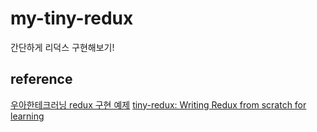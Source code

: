 # my-tiny-redux

간단하게 리덕스 구현해보기!
  

  

## reference

[우아한테크러닝 redux 구현 예제](https://gist.github.com/ibare/1ed63de0c09c94a7ac79713d57b80f8d)
[tiny-redux: Writing Redux from scratch for learning](https://medium.com/@jamischarles/tiny-redux-writing-redux-from-scratch-for-learning-cd10cecbc87f)
